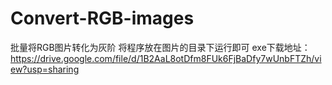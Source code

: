 # Convert-RGB-images
批量将RGB图片转化为灰阶
将程序放在图片的目录下运行即可
exe下载地址：https://drive.google.com/file/d/1B2AaL8otDfm8FUk6FjBaDfy7wUnbFTZh/view?usp=sharing
